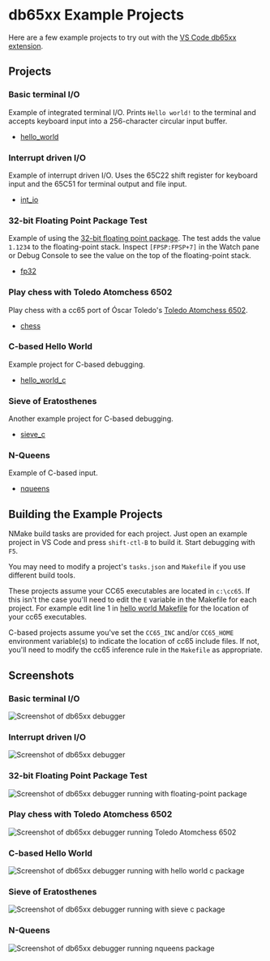 # db65xx Example Projects

Here are a few example projects to try out with the [VS Code db65xx extension](https://marketplace.visualstudio.com/items?itemName=TRobertson.db65xx).

## Projects

### Basic terminal I/O

Example of integrated terminal I/O.  Prints `Hello world!` to the terminal and accepts keyboard input into a 256-character circular input buffer.

* [hello_world](https://github.com/tmr4/db65xx_projects/tree/main/hello_world)

### Interrupt driven I/O

Example of interrupt driven I/O.  Uses the 65C22 shift register for keyboard input and the 65C51 for terminal output and file input.

* [int_io](https://github.com/tmr4/db65xx_projects/tree/main/int_io)

### 32-bit Floating Point Package Test

Example of using the [32-bit floating point package](https://github.com/tmr4/fp32).  The test adds the value `1.1234` to the floating-point stack.  Inspect `[FPSP:FPSP+7]` in the Watch pane or Debug Console to see the value on the top of the floating-point stack.

* [fp32](https://github.com/tmr4/db65xx_projects/tree/main/fp32)

### Play chess with Toledo Atomchess 6502

Play chess with a cc65 port of Óscar Toledo's [Toledo Atomchess 6502](https://github.com/nanochess/Atomchess-6502).

* [chess](https://github.com/tmr4/db65xx_projects/tree/main/chess)

### C-based Hello World

Example project for C-based debugging.

* [hello_world_c](https://github.com/tmr4/db65xx_projects/tree/main/hello_world_c)

### Sieve of Eratosthenes

Another example project for C-based debugging.

* [sieve_c](https://github.com/tmr4/db65xx_projects/tree/main/sieve_c)

### N-Queens

Example of C-based input.

* [nqueens](https://github.com/tmr4/db65xx_projects/tree/main/nqueens)

## Building the Example Projects

NMake build tasks are provided for each project.  Just open an example project in VS Code and press `shift-ctl-B` to build it.  Start debugging with `F5`.

You may need to modify a project's `tasks.json` and `Makefile` if you use different build tools.

These projects assume your CC65 executables are located in `c:\cc65`.  If this isn't the case you'll need to edit the `E` variable in the Makefile for each project.  For example edit line 1  in [hello world Makefile](hello_world\Release\Makefile) for the location of your cc65 executables.

C-based projects assume you've set the `CC65_INC` and/or `CC65_HOME` environment variable(s) to indicate the location of cc65 include files.  If not, you'll need to modify the cc65 inference rule in the `Makefile` as appropriate.

## Screenshots

### Basic terminal I/O

![Screenshot of db65xx debugger](https://trobertson.site/wp-content/uploads/2022/11/db65xx_hw.png)

### Interrupt driven I/O

![Screenshot of db65xx debugger](https://trobertson.site/wp-content/uploads/2022/11/db65xx_int_io.png)

### 32-bit Floating Point Package Test

![Screenshot of db65xx debugger running with floating-point package](https://trobertson.site/wp-content/uploads/2022/11/db65xx_fp32.png)

### Play chess with Toledo Atomchess 6502

![Screenshot of db65xx debugger running Toledo Atomchess 6502](https://trobertson.site/wp-content/uploads/2022/11/chess.png)

### C-based Hello World

![Screenshot of db65xx debugger running with hello world c package](https://trobertson.site/wp-content/uploads/2022/12/hello_c.png)

### Sieve of Eratosthenes

![Screenshot of db65xx debugger running with sieve c package](https://trobertson.site/wp-content/uploads/2022/12/sieve.png)

### N-Queens

![Screenshot of db65xx debugger running nqueens package](https://trobertson.site/wp-content/uploads/2022/12/nqueens.png)
